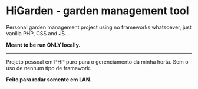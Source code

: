 # HiGarden - garden management tool

Personal garden management project using no frameworks whatsoever, just vanilla PHP, CSS and JS. 

**Meant to be run ONLY locally.**

---
Projeto pessoal em PHP puro para o gerenciamento da minha horta. Sem o uso de nenhum tipo de framework.

**Feito para rodar somente em LAN.**